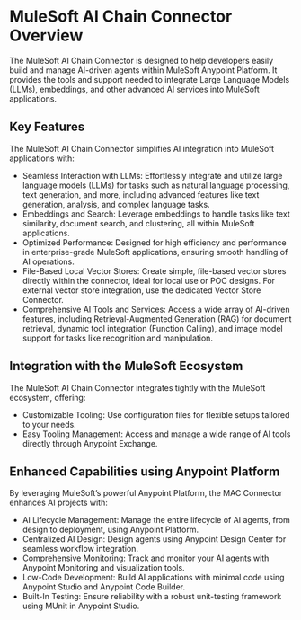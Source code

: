 # MuleSoft AI Chain Connector Overview

The MuleSoft AI Chain Connector is designed to help developers easily build and manage AI-driven agents within MuleSoft Anypoint Platform. It provides the tools and support needed to integrate Large Language Models (LLMs), embeddings, and other advanced AI services into MuleSoft applications.

## Key Features

The MuleSoft AI Chain Connector simplifies AI integration into MuleSoft applications with:

- Seamless Interaction with LLMs: Effortlessly integrate and utilize large language models (LLMs) for tasks such as natural language processing, text generation, and more, including advanced features like text generation, analysis, and complex language tasks.
- Embeddings and Search: Leverage embeddings to handle tasks like text similarity, document search, and clustering, all within MuleSoft applications.
- Optimized Performance: Designed for high efficiency and performance in enterprise-grade MuleSoft applications, ensuring smooth handling of AI operations.
- File-Based Local Vector Stores: Create simple, file-based vector stores directly within the connector, ideal for local use or POC designs. For external vector store integration, use the dedicated Vector Store Connector.
- Comprehensive AI Tools and Services: Access a wide array of AI-driven features, including Retrieval-Augmented Generation (RAG) for document retrieval, dynamic tool integration (Function Calling), and image model support for tasks like recognition and manipulation.

## Integration with the MuleSoft Ecosystem

The MuleSoft AI Chain Connector integrates tightly with the MuleSoft ecosystem, offering:

- Customizable Tooling: Use configuration files for flexible setups tailored to your needs. 
- Easy Tooling Management: Access and manage a wide range of AI tools directly through Anypoint Exchange.

## Enhanced Capabilities using Anypoint Platform

By leveraging MuleSoft’s powerful Anypoint Platform, the MAC Connector enhances AI projects with:

- AI Lifecycle Management: Manage the entire lifecycle of AI agents, from design to deployment, using Anypoint Platform.
- Centralized AI Design: Design agents using Anypoint Design Center for seamless workflow integration.
- Comprehensive Monitoring: Track and monitor your AI agents with Anypoint Monitoring and visualization tools.
- Low-Code Development: Build AI applications with minimal code using Anypoint Studio and Anypoint Code Builder.
- Built-In Testing: Ensure reliability with a robust unit-testing framework using MUnit in Anypoint Studio.
